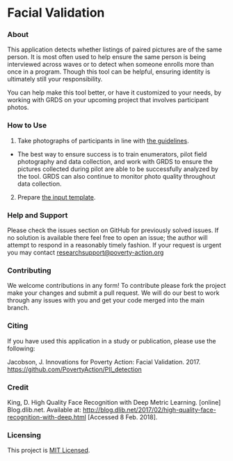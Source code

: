 # Facial Validation

### About

This application detects whether listings of paired pictures are of the same person. It is most often used to help ensure the same person is being interviewed across waves or to detect when someone enrolls more than once in a program. Though this tool can be helpful, ensuring identity is ultimately still your responsibility.

You can help make this tool better, or have it customized to your needs, by working with GRDS on your upcoming project that involves participant photos.

### How to Use

1. Take photographs of participants in line with [the guidelines](https://github.com/PovertyAction/Facial-Validation/blob/master/Photography%20Guidelines%20for%20Facial%20Validation.pdf).
- The best way to ensure success is to train enumerators, pilot field photography and data collection, and work with GRDS to ensure the pictures collected during pilot are able to be successfully analyzed by the tool. GRDS can also continue to monitor photo quality throughout data collection. 

2. Prepare [the input template]().

### Help and Support
Please check the issues section on GitHub for previously solved issues. If no solution is available there feel free to open an issue; the author will attempt to respond in a reasonably timely fashion. If your request is urgent you may contact researchsupport@poverty-action.org

### Contributing
We welcome contributions in any form! To contribute please fork the project make your changes and submit a pull request. We will do our best to work through any issues with you and get your code merged into the main branch.

### Citing
If you have used this application in a study or publication, please use the following:

Jacobson, J. Innovations for Poverty Action: Facial Validation. 2017. https://github.com/PovertyAction/PII_detection

### Credit
King, D. High Quality Face Recognition with Deep Metric Learning. [online] Blog.dlib.net. Available at: http://blog.dlib.net/2017/02/high-quality-face-recognition-with-deep.html [Accessed 8 Feb. 2018].

### Licensing
This project is [MIT Licensed](https://github.com/PovertyAction/Facial-Validation/blob/master/LICENSE).
